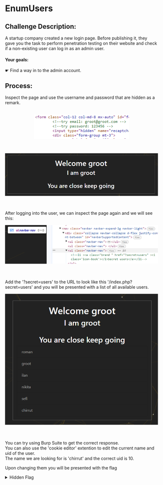 # EnumUsers
## Challenge Description:<br>
A startup company created a new login page. Before publishing it, they gave you the task to perform penetration testing on their website and check if a non-existing user can log in as an admin user. 
#### Your goals: <br>
☛ Find a way in to the admin account. 

## Process:
Inspect the page and use the username and password that are hidden as a remark.<br><br>
<p align="center">
        <kbd align="center">
          <img src="Images/EnumUsers_01.png"/>
        </kbd> 
</p><br>
<p align="center">
        <kbd align="center">
          <img src="Images/EnumUsers_02.png"/>
        </kbd> 
</p><br>

After logging into the user, we can inspect the page again and we will see this:<br>

<p align="center">
        <kbd align="center">
          <img src="Images/EnumUsers_03.png"/>
        </kbd> 
</p><br><br>
Add the '?secret=users' to the URL to look like this '/index.php?secret=users' and you will be presented with a list of all available users.<br>
<p align="center">
        <kbd align="center">
          <img src="Images/EnumUsers_04.png"/>
        </kbd> 
</p><br><br>
You can try using Burp Suite to get the correct response.<br>
You can also use the 'cookie editor' extention to edit the current name and uid of the user.<br>
The name we are looking for is 'chirrut' and the correct uid is 10.<br>

Upon changing them you will be presented with the flag
<details> 
        <summary>Hidden Flag</summary> 
          <p align="center">
        <kbd align="center">
          <img src="Images/EnumUsers_05.png"/>
        </kbd> 
</p><br><br>
    </details>
